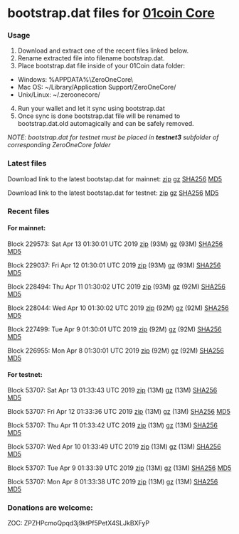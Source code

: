 # bootstrap.dat files for [01coin Core](https://01coin.io)

### Usage

1. Download and extract one of the recent files linked below.
2. Rename extracted file into filename bootstrap.dat.
3. Place bootstrap.dat file inside of your 01Coin data folder:
 - Windows: %APPDATA%\ZeroOneCore\
 - Mac OS: ~/Library/Application Support/ZeroOneCore/
 - Unix/Linux: ~/.zeroonecore/
4. Run your wallet and let it sync using bootstrap.dat
5. Once sync is done bootstrap.dat file will be renamed to bootstrap.dat.old automagically and can be safely removed.

_NOTE: bootstrap.dat for testnet must be placed in **testnet3** subfolder of corresponding ZeroOneCore folder_

### Latest files
Download link to the latest bootstap.dat for mainnet: [zip](https://files.01coin.io/mainnet/bootstrap.dat.zip) [gz](https://files.01coin.io/mainnet/bootstrap.dat.tar.gz) [SHA256](https://files.01coin.io/mainnet/sha256.txt) [MD5](https://files.01coin.io/mainnet/md5.txt)

Download link to the latest bootstap.dat for testnet: [zip](https://files.01coin.io/testnet/bootstrap.dat.zip) [gz](https://files.01coin.io/testnet/bootstrap.dat.tar.gz) [SHA256](https://files.01coin.io/testnet/sha256.txt) [MD5](https://files.01coin.io/testnet/md5.txt)

### Recent files

#### For mainnet:

Block 229573: Sat Apr 13 01:30:01 UTC 2019 [zip](https://files.01coin.io/mainnet/2019-04-13/bootstrap.dat.zip) (93M) [gz](https://files.01coin.io/mainnet/2019-04-13/bootstrap.dat.tar.gz) (93M) [SHA256](https://files.01coin.io/mainnet/2019-04-13/sha256.txt) [MD5](https://files.01coin.io/mainnet/2019-04-13/md5.txt)

Block 229037: Fri Apr 12 01:30:01 UTC 2019 [zip](https://files.01coin.io/mainnet/2019-04-12/bootstrap.dat.zip) (93M) [gz](https://files.01coin.io/mainnet/2019-04-12/bootstrap.dat.tar.gz) (93M) [SHA256](https://files.01coin.io/mainnet/2019-04-12/sha256.txt) [MD5](https://files.01coin.io/mainnet/2019-04-12/md5.txt)

Block 228494: Thu Apr 11 01:30:02 UTC 2019 [zip](https://files.01coin.io/mainnet/2019-04-11/bootstrap.dat.zip) (93M) [gz](https://files.01coin.io/mainnet/2019-04-11/bootstrap.dat.tar.gz) (92M) [SHA256](https://files.01coin.io/mainnet/2019-04-11/sha256.txt) [MD5](https://files.01coin.io/mainnet/2019-04-11/md5.txt)

Block 228044: Wed Apr 10 01:30:02 UTC 2019 [zip](https://files.01coin.io/mainnet/2019-04-10/bootstrap.dat.zip) (92M) [gz](https://files.01coin.io/mainnet/2019-04-10/bootstrap.dat.tar.gz) (92M) [SHA256](https://files.01coin.io/mainnet/2019-04-10/sha256.txt) [MD5](https://files.01coin.io/mainnet/2019-04-10/md5.txt)

Block 227499: Tue Apr  9 01:30:01 UTC 2019 [zip](https://files.01coin.io/mainnet/2019-04-09/bootstrap.dat.zip) (92M) [gz](https://files.01coin.io/mainnet/2019-04-09/bootstrap.dat.tar.gz) (92M) [SHA256](https://files.01coin.io/mainnet/2019-04-09/sha256.txt) [MD5](https://files.01coin.io/mainnet/2019-04-09/md5.txt)

Block 226955: Mon Apr  8 01:30:01 UTC 2019 [zip](https://files.01coin.io/mainnet/2019-04-08/bootstrap.dat.zip) (92M) [gz](https://files.01coin.io/mainnet/2019-04-08/bootstrap.dat.tar.gz) (92M) [SHA256](https://files.01coin.io/mainnet/2019-04-08/sha256.txt) [MD5](https://files.01coin.io/mainnet/2019-04-08/md5.txt)


#### For testnet:

Block 53707: Sat Apr 13 01:33:43 UTC 2019 [zip](https://files.01coin.io/testnet/2019-04-13/bootstrap.dat.zip) (13M) [gz](https://files.01coin.io/testnet/2019-04-13/bootstrap.dat.tar.gz) (13M) [SHA256](https://files.01coin.io/testnet/2019-04-13/sha256.txt) [MD5](https://files.01coin.io/testnet/2019-04-13/md5.txt)

Block 53707: Fri Apr 12 01:33:36 UTC 2019 [zip](https://files.01coin.io/testnet/2019-04-12/bootstrap.dat.zip) (13M) [gz](https://files.01coin.io/testnet/2019-04-12/bootstrap.dat.tar.gz) (13M) [SHA256](https://files.01coin.io/testnet/2019-04-12/sha256.txt) [MD5](https://files.01coin.io/testnet/2019-04-12/md5.txt)

Block 53707: Thu Apr 11 01:33:42 UTC 2019 [zip](https://files.01coin.io/testnet/2019-04-11/bootstrap.dat.zip) (13M) [gz](https://files.01coin.io/testnet/2019-04-11/bootstrap.dat.tar.gz) (13M) [SHA256](https://files.01coin.io/testnet/2019-04-11/sha256.txt) [MD5](https://files.01coin.io/testnet/2019-04-11/md5.txt)

Block 53707: Wed Apr 10 01:33:49 UTC 2019 [zip](https://files.01coin.io/testnet/2019-04-10/bootstrap.dat.zip) (13M) [gz](https://files.01coin.io/testnet/2019-04-10/bootstrap.dat.tar.gz) (13M) [SHA256](https://files.01coin.io/testnet/2019-04-10/sha256.txt) [MD5](https://files.01coin.io/testnet/2019-04-10/md5.txt)

Block 53707: Tue Apr  9 01:33:39 UTC 2019 [zip](https://files.01coin.io/testnet/2019-04-09/bootstrap.dat.zip) (13M) [gz](https://files.01coin.io/testnet/2019-04-09/bootstrap.dat.tar.gz) (13M) [SHA256](https://files.01coin.io/testnet/2019-04-09/sha256.txt) [MD5](https://files.01coin.io/testnet/2019-04-09/md5.txt)

Block 53707: Mon Apr  8 01:33:38 UTC 2019 [zip](https://files.01coin.io/testnet/2019-04-08/bootstrap.dat.zip) (13M) [gz](https://files.01coin.io/testnet/2019-04-08/bootstrap.dat.tar.gz) (13M) [SHA256](https://files.01coin.io/testnet/2019-04-08/sha256.txt) [MD5](https://files.01coin.io/testnet/2019-04-08/md5.txt)


### Donations are welcome:

ZOC: ZPZHPcmoQpqd3j9ktPf5PetX4SLJkBXFyP
